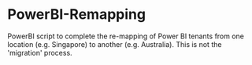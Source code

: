 # PowerBI-Remapping
PowerBI script to complete the re-mapping of Power BI tenants from one location (e.g. Singapore) to another (e.g. Australia). This is not the 'migration' process.
